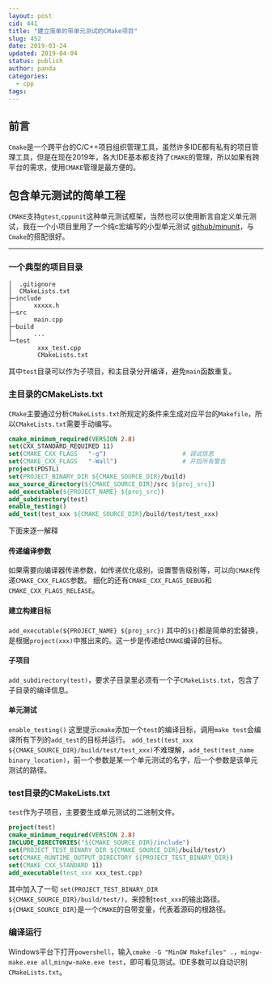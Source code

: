 ```yaml
---
layout: post
cid: 441
title: "建立简单的带单元测试的CMake项目"
slug: 452
date: 2019-03-24
updated: 2019-04-04
status: publish
author: panda
categories: 
  - cpp
tags: 
---
```



## 前言
`Cmake`是一个跨平台的C/C++项目组织管理工具，虽然许多IDE都有私有的项目管理工具，但是在现在2019年，各大IDE基本都支持了`CMAKE`的管理，所以如果有跨平台的需求，使用`CMAKE`管理是最方便的。


<!--more-->


## 包含单元测试的简单工程
`CMAKE`支持`gtest`,`cppunit`这种单元测试框架，当然也可以使用断言自定义单元测试，我在一个小项目里用了一个纯c宏编写的小型单元测试 [github/minunit](https://github.com/siu/minunit)，与`Cmake`的搭配很好。

-----
### 一个典型的项目目录
```
│  .gitignore
│  CMakeLists.txt
├─include
│      xxxxx.h
├─src
│      main.cpp
├─build
│      ...          
└─test
        xxx_test.cpp
        CMakeLists.txt
```
其中`test`目录可以作为子项目，和主目录分开编译，避免`main`函数重复。
### 主目录的CMakeLists.txt
`CMake`主要通过分析`CMakeLists.txt`所规定的条件来生成对应平台的`Makefile`，所以`CMakeLists.txt`需要手动编写。
```cmake
cmake_minimum_required(VERSION 2.8)
set(CXX_STANDARD_REQUIRED 11)
set(CMAKE_CXX_FLAGS   "-g")                     # 调试信息
set(CMAKE_CXX_FLAGS   "-Wall")                  # 开启所有警告
project(PDSTL)
set(PROJECT_BINARY_DIR ${CMAKE_SOURCE_DIR}/build)
aux_source_directory(${CMAKE_SOURCE_DIR}/src ${proj_src})
add_executable(${PROJECT_NAME} ${proj_src})
add_subdirectory(test)
enable_testing()
add_test(test_xxx ${CMAKE_SOURCE_DIR}/build/test/test_xxx)
```
下面来逐一解释
#### 传递编译参数
如果需要向编译器传递参数，如传递优化级别，设置警告级别等，可以向`CMAKE`传递`CMAKE_CXX_FLAGS`参数。
细化的还有`CMAKE_CXX_FLAGS_DEBUG`和`CMAKE_CXX_FLAGS_RELEASE`。

#### 建立构建目标
`add_executable(${PROJECT_NAME} ${proj_src})` 
其中的`${}`都是简单的宏替换，是根据`project(xxx)`中推出来的。这一步是传递给`CMAKE`编译的目标。

#### 子项目
`add_subdirectory(test)`，要求子目录里必须有一个子`CMakeLists.txt`，包含了子目录的编译信息。

#### 单元测试
`enable_testing()` 这里提示`cmake`添加一个`test`的编译目标，调用`make test`会编译所有下列的`add_test`的目标并运行。
`add_test(test_xxx ${CMAKE_SOURCE_DIR}/build/test/test_xxx)`不难理解，`add_test(test_name binary_location)`，前一个参数是某一个单元测试的名字，后一个参数是该单元测试的路径。

### test目录的CMakeLists.txt
`test`作为子项目，主要要生成单元测试的二进制文件。
```cmake
project(test)
cmake_minimum_required(VERSION 2.8)
INCLUDE_DIRECTORIES("${CMAKE_SOURCE_DIR}/include")
set(PROJECT_TEST_BINARY_DIR ${CMAKE_SOURCE_DIR}/build/test/)
set(CMAKE_RUNTIME_OUTPUT_DIRECTORY ${PROJECT_TEST_BINARY_DIR})
set(CMAKE_CXX_STANDARD 11)
add_executable(test_xxx xxx_test.cpp)
```
其中加入了一句
`set(PROJECT_TEST_BINARY_DIR ${CMAKE_SOURCE_DIR}/build/test/)`，来控制`test_xxx`的输出路径。`${CMAKE_SOURCE_DIR}`是一个`CMAKE`的自带变量，代表着源码的根路径。

### 编译运行
Windows平台下打开`powershell`，输入`cmake -G "MinGW Makefiles" .`，`mingw-make.exe all`,`mingw-make.exe test`，即可看见测试。IDE多数可以自动识别`CMakeLists.txt`。